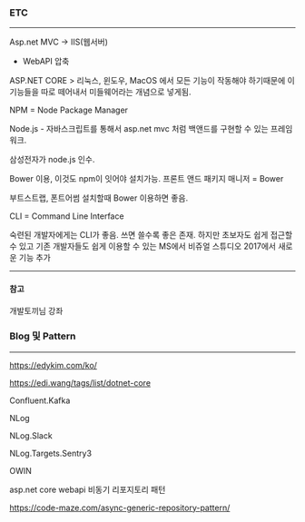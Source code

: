 ### ETC
---

Asp.net MVC -> IIS(웹서버)
- WebAPI 압축

ASP.NET CORE > 리눅스, 윈도우, MacOS
에서 모든 기능이 작동해야 하기때문에
이 기능들을 따로 떼어내서 미들웨어라는 개념으로 넣게됨.


NPM = Node Package Manager

Node.js - 자바스크립트를 통해서 asp.net mvc 처럼 백앤드를 구현할 수 있는 프레임워크. 

삼성전자가 node.js 인수.

Bower 이용, 이것도 npm이 잇어야 설치가능. 프론트 앤드 패키지 매니저 = Bower

부트스트랩, 폰트어썸 설치할때 Bower 이용하면 좋음.

CLI = Command Line Interface

숙련된 개발자에게는 CLI가 좋음. 쓰면 쓸수록 좋은 존재.
하지만 초보자도 쉽게 접근할 수 있고 기존 개발자들도 쉽게 이용할 수 있는
MS에서 비쥬얼 스튜디오 2017에서 새로운 기능 추가

---
#### 참고

개발토끼님 강좌

### Blog 및 Pattern
---

https://edykim.com/ko/

https://edi.wang/tags/list/dotnet-core


Confluent.Kafka

NLog

NLog.Slack

NLog.Targets.Sentry3

OWIN

asp.net core webapi 비동기 리포지토리 패턴

https://code-maze.com/async-generic-repository-pattern/